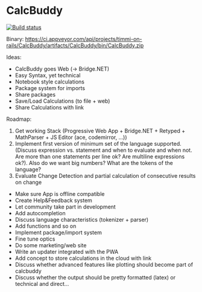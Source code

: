# CalcBuddy

[![Build status](https://ci.appveyor.com/api/projects/status/9cakg8kde4u480c9/branch/master?svg=true)](https://ci.appveyor.com/project/timmi-on-rails/calcbuddy/branch/master)

Binary: https://ci.appveyor.com/api/projects/timmi-on-rails/CalcBuddy/artifacts/CalcBuddy/bin/CalcBuddy.zip

Ideas:
- CalcBuddy goes Web (-> Bridge.NET)
- Easy Syntax, yet technical
- Notebook style calculations
- Package system for imports
- Share packages
- Save/Load Calculations (to file + web)
- Share Calculations with link

Roadmap:
1. Get working Stack (Progressive Web App + Bridge.NET + Retyped + MathParser + JS Editor (ace, codemirror, ...))
2. Implement first version of minimum set of the language supported. (Discuss expression vs. statement and when to evaluate and when not. Are more than one statements per line ok? Are multiline expressions ok?). Also do we want big numbers? What are the tokens of the language?
3. Evaluate Change Detection and partial calculation of consecutive results on change

- Make sure App is offline compatible
- Create Help&Feedback system
- Let community take part in development
- Add autocompletion
- Discuss language characteristics (tokenizer + parser)
- Add functions and so on
- Implement package/import system
- Fine tune optics
- Do some marketing/web site
- Write an updater integrated with the PWA
- Add concept to store calculations in the cloud with link
- Discuss whether advanced features like plotting should become part of calcbuddy
- Discuss whether the output should be pretty formatted (latex) or technical and direct...
